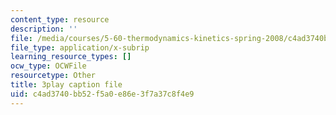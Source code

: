 ```yaml
---
content_type: resource
description: ''
file: /media/courses/5-60-thermodynamics-kinetics-spring-2008/c4ad3740bb52f5a0e86e3f7a37c8f4e9_u6s_jy0n6vI.srt
file_type: application/x-subrip
learning_resource_types: []
ocw_type: OCWFile
resourcetype: Other
title: 3play caption file
uid: c4ad3740-bb52-f5a0-e86e-3f7a37c8f4e9
---
```

